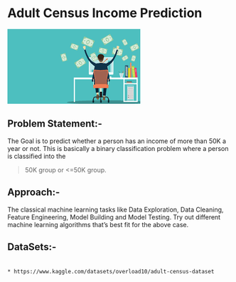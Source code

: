 # Adult Census Income Prediction 
![alt text](image.png)

## Problem Statement:-
The Goal is to predict whether a person has an income of more than 50K a year or not. 
This is basically a binary classification problem where a person is classified into the 
>50K group or <=50K group. 


## Approach:-

The classical machine learning tasks like Data Exploration, Data Cleaning, 
Feature Engineering, Model Building and Model Testing. Try out different machine 
learning algorithms that’s best fit for the above case.



## DataSets:-

```bash

* https://www.kaggle.com/datasets/overload10/adult-census-dataset
```


